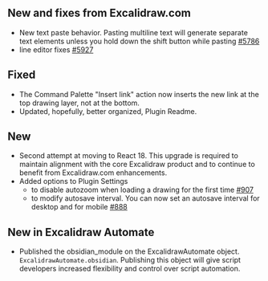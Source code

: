 ## New and fixes from Excalidraw.com
- New text paste behavior. Pasting multiline text will generate separate text elements unless you hold down the shift button while pasting [#5786](https://github.com/excalidraw/excalidraw/pull/5786)
- line editor fixes [#5927](https://github.com/excalidraw/excalidraw/pull/5927)

## Fixed
- The Command Palette "Insert link" action now inserts the new link at the top drawing layer, not at the bottom.
- Updated, hopefully, better organized, Plugin Readme.

## New
- Second attempt at moving to React 18. This upgrade is required to maintain alignment with the core Excalidraw product and to continue to benefit from Excalidraw.com enhancements.
- Added options to Plugin Settings
  - to disable autozoom when loading a drawing for the first time [#907](https://github.com/zsviczian/obsidian-excalidraw-plugin/issues/907)
  - to modify autosave interval. You can now set an autosave interval for desktop and for mobile [#888](https://github.com/zsviczian/obsidian-excalidraw-plugin/issues/888)

## New in Excalidraw Automate
- Published the obsidian_module on the ExcalidrawAutomate object. `ExcalidrawAutomate.obsidian`. Publishing this object will give script developers increased flexibility and control over script automation.

